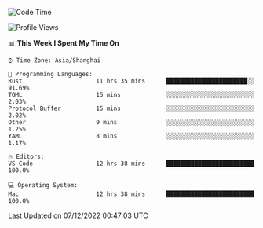 <!--START_SECTION:waka-->
![Code Time](http://img.shields.io/badge/Code%20Time-1%2C765%20hrs%209%20mins-blue)

![Profile Views](http://img.shields.io/badge/Profile%20Views-41-blue)

📊 **This Week I Spent My Time On** 

```text
⌚︎ Time Zone: Asia/Shanghai

💬 Programming Languages: 
Rust                     11 hrs 35 mins      ███████████████████████░░   91.69% 
TOML                     15 mins             ░░░░░░░░░░░░░░░░░░░░░░░░░   2.03% 
Protocol Buffer          15 mins             ░░░░░░░░░░░░░░░░░░░░░░░░░   2.02% 
Other                    9 mins              ░░░░░░░░░░░░░░░░░░░░░░░░░   1.25% 
YAML                     8 mins              ░░░░░░░░░░░░░░░░░░░░░░░░░   1.17%

🔥 Editors: 
VS Code                  12 hrs 38 mins      █████████████████████████   100.0%

💻 Operating System: 
Mac                      12 hrs 38 mins      █████████████████████████   100.0%

```


 Last Updated on 07/12/2022 00:47:03 UTC
<!--END_SECTION:waka-->

<!--![CodersRank](https://cr-skills-chart-widget.azurewebsites.net/api/api?username=BugenZhao&padding=16&tooltip=true&branding=false&sort-by-score=true&skills=Rust%2C%20Swift%2C%20C%2C%20TypeScript%2C%20Java%2C%20Go%2C%20Dart%2C%20C%2B%2B%2C%20Python%2C%20Assembly%2C%20Shell%2C%20Kotlin)-->
